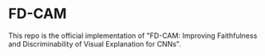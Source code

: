 # FD-CAM
This repo is the official implementation of "FD-CAM: Improving Faithfulness and Discriminability  of Visual Explanation for CNNs".

